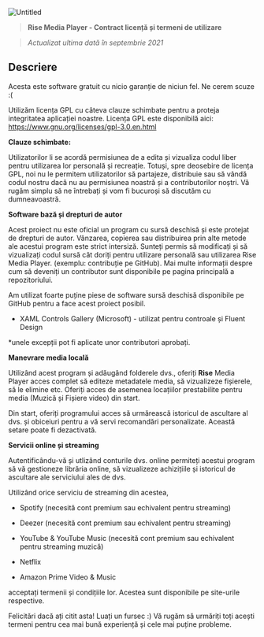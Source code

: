![Untitled](https://user-images.githubusercontent.com/88824061/133898558-43343daf-51b9-462b-9aa2-4eac76ae3cbb.png)
> **Rise Media Player - Contract licență și termeni de utilizare**




> *Actualizat ultima dată în septembrie 2021*

## Descriere

Acesta este software gratuit cu nicio garanție de niciun fel. Ne cerem scuze :(

Utilizăm licența GPL cu câteva clauze schimbate pentru a proteja integritatea aplicației noastre. Licența GPL este disponibilă aici: https://www.gnu.org/licenses/gpl-3.0.en.html

**Clauze schimbate:**

Utilizatorilor li se acordă permisiunea de a edita și vizualiza codul liber pentru utilizarea lor personală și recreație. Totuși, spre deosebire de licența GPL, noi nu le permitem utilizatorilor să partajeze, distribuie sau să vândă codul nostru dacă nu au permisiunea noastră și a contributorilor noștri. Vă rugăm simplu să ne întrebați și vom fi bucuroși să discutăm cu dumneavoastră.

**Software bază și drepturi de autor**

Acest proiect nu este oficial un program cu sursă deschisă și este protejat de drepturi de autor. Vânzarea, copierea sau distribuirea prin alte metode ale acestui program este strict intersiză. Sunteți permis să modificați și să vizualizați codul sursă cât doriți pentru utilizare personală sau utilizarea Rise Media Player. (exemplu: contribuție pe GitHub). Mai multe informații despre cum să deveniți un contributor sunt disponibile pe pagina principală a repozitoriului.

Am utilizat foarte puține piese de software sursă deschisă disponibile pe GitHub pentru a face acest proiect posibil.
- XAML Controls Gallery (Microsoft) - utilizat pentru controale și Fluent Design

*unele excepții pot fi aplicate unor contributori aprobați.

**Manevrare media locală**

Utilizând acest program și adăugând folderele dvs., oferiți **Rise** Media Player acces complet să editeze metadatele media, să vizualizeze fișierele, să le elimine etc. Oferiți acces de asemenea locațiilor prestabilite pentru media (Muzică și Fișiere video) din start.

Din start, oferiți programului acces să urmărească istoricul de ascultare al dvs. și obiceiuri pentru a vă servi recomandări personalizate. Această setare poate fi dezactivată.

**Servicii online și streaming**


Autentificându-vă și utlizând conturile dvs. online permiteți acestui program să vă gestioneze librăria online, să vizualizeze achizițiile și istoricul de ascultare ale serviciului ales de dvs.

Utilizând orice serviciu de streaming din acestea,
- Spotify (necesită cont premium sau echivalent pentru streaming)

- Deezer  (necesită cont premium sau echivalent pentru streaming)

- YouTube & YouTube Music  (necesită cont premium sau echivalent pentru streaming muzică)

- Netflix

- Amazon Prime Video & Music

acceptați termenii și condițiile lor. Acestea sunt disponibile pe site-urile respective.


Felicitări dacă ați citit asta! Luați un fursec :) 
Vă rugăm să urmăriți toți acești termeni pentru cea mai bună experiență și cele mai puține probleme.
